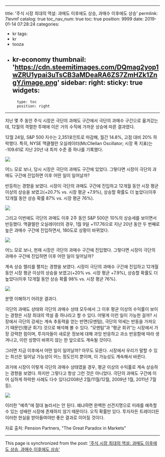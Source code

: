 
---
title: '주식 시장 최대의 역설: 과매도 이후에도 상승, 과매수 이후에도 상승'
permlink: 7levmf
catalog: true
toc_nav_num: true
toc: true
position: 9999
date: 2019-01-14 07:28:24
categories:
- kr
tags:
- kr
- tooza
- kr-economy
thumbnail: 'https://cdn.steemitimages.com/DQmag2yop1wZRU1ypai3uTsCB3aMDeaRA6ZS7ZmHZk1ZngY/image.png'
sidebar:
    right:
        sticky: true
widgets:
    -
        type: toc
        position: right
---


지난 몇 주 동안 주식 시장은 극단의 과매도 구간에서 극단의 과매수 구간으로 옮겨갔는데, 12월의 격렬한 투매에 이은 거의 수직에 가까운 상승에 따른 결과였다.

​12월 24일, S&P 500 지수는 2,351포인트로 마감해, 월간 14.8%, 고점 대비 20% 하락했다. 특히, NYSE 맥클렐란 오실레이터(McCllellan Oscillator; 시장 폭 지표)는 -109.61로 지난 20년 내 최저 수준 중 하나를 기록했다.

![](https://cdn.steemitimages.com/DQmag2yop1wZRU1ypai3uTsCB3aMDeaRA6ZS7ZmHZk1ZngY/image.png)

어느 모로 보나, 당시 시장은 극단의 과매도 구간에 있었다. 그렇다면 시장이 극단의 과매도 구간에 진입하면 이후 어떤 일이 일어날까?

​반등하는 경향을 보였다. 시장이 극단의 과매도 구간에 진입하고 12개월 동안 시장 평균 이상의 상승을 보였고(+20.7% vs. 시장 평균 +7.9%), 상승할 확률도 더 높았다(이후 12개월 동안 상승 확률 87% vs. 시장 평균 76%).

![](https://cdn.steemitimages.com/DQmSx7Mqozv5X426ofWLmZx853XCqRAmdnkF8H6pzNYMfK3/image.png)


그리고 이번에도 극단의 과매도 이후 2주 동안 S&P 500은 10%의 상승세를 보이면서 반등했다. 맥클렐란 오실레이터의 경우, 1월 9일 +117.76으로 지난 20년 동안 두 번째로 높은 과매수 구간에 진입하면서, 180도로 상황이 바뀌었다.

![](https://cdn.steemitimages.com/DQmXxKQdEWgSZWVJzqs6LZ4W6w5AC6FPbU7LeEzho5MgfFj/image.png)


어느 모로 보나, 현재 시장은 극단의 과매수 구간에 진입했다. 그렇다면 시장이 극단의 과매수 구간에 진입하면 이후 어떤 일이 일어날까?

계속 상승 랠리를 펼치는 경향을 보였다. 시장이 극단의 과매수 구간에 진입하고 12개월 동안 시장 평균 이상의 상승을 보였고(+20% vs. 시장 평균 +7.9%), 상승할 확률도 더 높았다(이후 12개월 동안 상승 확률 98% vs. 시장 평균 76%).

![](https://cdn.steemitimages.com/DQmVkq1KYXnk5NDV13SqPumzTeUdt8tapMPKCUaSkmj9y3b/image.png)


분명 이해하기 어려운 결과다.

​극단의 과매도 상태와 극단의 과매수 상태 모두에서 그 이후 평균 이상의 수익률이 보이는 경향은 시장 최대의 역설 중 하나라고 할 수 있다. 어떻게 이런 일이 가능한 걸까? 시장에서 극단의 강세는 계속 추동력을 얻는 반면(모멘텀), 극단의 약세는 반동을 가져오기 때문인(평균 회기) 것으로 해석해 볼 수 있다. “모멘텀”과 “평균 회귀”는 시장에서 가장 강력한 힘이며, 투자자들이 새로운 정보에 대해 과잉 반응하고 과소 반응함에 따라 생겨나고, 이런 성향이 바뀌지 않는 한 앞으로도 계속될 것이다.

그러면 지금 이후에서 어떤 일이 일어날까? 아무도 모른다. 시장에서 우리가 말할 수 있는 최선은 일어날 가능성이 어느 정도인지 뿐이며, 이 가능성도 계속해서 바뀐다.

​과거에 시장이 이렇게 극단의 과매수 상태였을 경우, 평균 이상의 수익률로 계속 상승하는 경향을 보였다. 하지만 그렇다고 항상 그런 것은 아니었다. 극단의 과매도 구간에 이어 심하게 하락한 사례도 다수 있다(2008년 2월/11월/12월, 2009년 1월, 2011년 7월 등).

![](https://cdn.steemitimages.com/DQmV1H1j45XPKjmXV7xivYuTYGRbrHTyHqfTet7ZHnARgph/image.png)


이러한 "예측"에 절대 놀라서는 안 된다. 왜냐하면 완벽한 선견지명으로 미래를 예측할 수 있는 성배란 시장에 존재하지 않기 때문이다. 오직 확률만 있다. 투자자든 트레이더든 이러한 현실을 받아들여야만 좋은 결과로 이어질 것이다.

​자료 출처: Pension Partners, "The Great Paradox in Markets"

- - -

This page is synchronized from the post: ['주식 시장 최대의 역설: 과매도 이후에도 상승, 과매수 이후에도 상승'](https://steemit.com/@pius.pius/7levmf)
